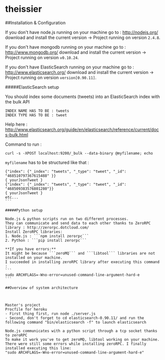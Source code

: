 theissier
=========

##Installation & Configuration

If you don't have node.js running on your machine go to : http://nodejs.org/ download and install the current version 
-> Project running on version ```2.4.8```.

If you don't have mongodb running on your machine go to : http://www.mongodb.org/ download and install the current version -> Project running on version ```v0.10.24```.

If you don't have ElasticSearch running on your machine go to : http://www.elasticsearch.org/ download and install the current version
-> Project running on version ```version[0.90.11]```.

#####ElasticSearch setup

You should index some documents (tweets) into an ElasticSearch index with the bulk API
```
INDEX NAME HAS TO BE : tweets
INDEX TYPE HAS TO BE : tweet
```
Help here : http://www.elasticsearch.org/guide/en/elasticsearch/reference/current/docs-bulk.html

Command to run : 
```
curl -s -XPOST localhost:9200/_bulk --data-binary @myfilename; echo
```

```myfilename``` has to be structured like that :
````
{"index": {"_index": "tweets", "_type": "tweet", "_id": "468510797367615488" }} 
{ yourJsonTweet }  
{"index": {"_index": "tweets", "_type": "tweet", "_id": "468509383576801280"}}
{ yourJsonTweet } 
etc...
```

#####Python setup

Node.js & python scripts run on two different processes.
They can communicate and send data to each other thanks to ZeroRPC library : http://zerorpc.dotcloud.com/
Install ZeroRPC libraries: 
1. Node.js : ```npm install zerorpc```
2. Python : ```pip install zerorpc```

**If you have errors:**
It might be because ```zeroMQ``` and ```libtool``` libraries are not installed on your machine.
I succeeded in installing zeroRPC library after executing this command : 
```
sudo ARCHFLAGS=-Wno-error=unused-command-line-argument-hard-e
```

##Overview of system architecture



Master's project
Procfile for heroku
- First thing first, run node ./server.js
- Second, don't forget to cd elasticsearch-0.90.11/ and run the following command "bin/elasticsearch -f" to launch elasticsearch

Node.js communicates with a python script through a tcp socket thanks to zeroRPC
To make it work you've to get zeroMQ, libtool working on your machine.
There were still some errors while installing zeroRPC. I finally installed executing this line:
"sudo ARCHFLAGS=-Wno-error=unused-command-line-argument-hard-e"
